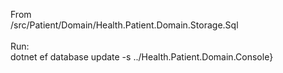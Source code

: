 From\
 /src/Patient/Domain/Health.Patient.Domain.Storage.Sql\
\
Run:\
dotnet ef database update -s ../Health.Patient.Domain.Console}
